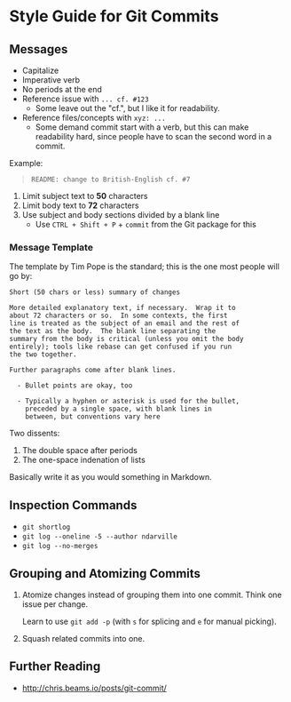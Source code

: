 Style Guide for Git Commits
===========================

Messages
--------
* Capitalize
* Imperative verb
* No periods at the end
* Reference issue with `... cf. #123`
    - Some leave out the "cf.", but I like it for readability.
* Reference files/concepts with `xyz: ...`
    - Some demand commit start with a verb, but this can make readability hard, since people have to scan the second word in a commit.

Example:

> `README: change to British-English cf. #7`

1. Limit subject text to **50** characters
2. Limit body text to **72** characters
3. Use subject and body sections divided by a blank line
    - Use `CTRL + Shift + P` + `commit` from the Git package for this

### Message Template ###

The template by Tim Pope is the standard; this is the one most people will go by:

    Short (50 chars or less) summary of changes

    More detailed explanatory text, if necessary.  Wrap it to
    about 72 characters or so.  In some contexts, the first
    line is treated as the subject of an email and the rest of
    the text as the body.  The blank line separating the
    summary from the body is critical (unless you omit the body
    entirely); tools like rebase can get confused if you run
    the two together.

    Further paragraphs come after blank lines.

      - Bullet points are okay, too

      - Typically a hyphen or asterisk is used for the bullet,
        preceded by a single space, with blank lines in
        between, but conventions vary here

Two dissents:

1. The double space after periods
2. The one-space indenation of lists

Basically write it as you would something in Markdown.

Inspection Commands
-------------------
* `git shortlog`
* `git log --oneline -5 --author ndarville`
* `git log --no-merges`

Grouping and Atomizing Commits
------------------------------
1. Atomize changes instead of grouping them into one commit. Think one issue per change.

    Learn to use `git add -p` (with `s` for splicing and `e` for manual picking).

2. Squash related commits into one.

Further Reading
---------------
* <http://chris.beams.io/posts/git-commit/>

